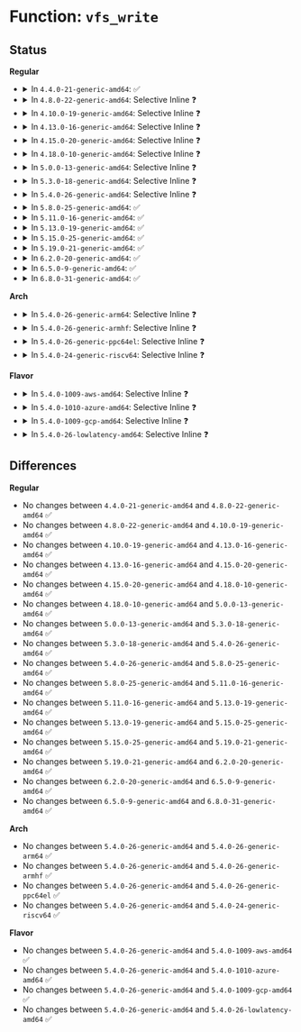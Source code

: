 # Function: <code>vfs_write</code>

## Status
<b>Regular</b>
<ul>
<li>
<details>
<summary>In <code>4.4.0-21-generic-amd64</code>: ✅</summary>

```c
ssize_t vfs_write(struct file * file, const char * buf, size_t count, loff_t * pos)
```

```json
{
  "name": "vfs_write",
  "collision_type": "Unique Global",
  "inline_type": "No",
  "funcs": [
    {
      "addr": 18446744071580993568,
      "name": "vfs_write",
      "external": true,
      "loc": "fs/read_write.c:547",
      "file": "fs/read_write.c",
      "inline": "seen, unknown",
      "caller_inline": [],
      "caller_func": [
        "kernel/sysctl_binary.c:bin_string",
        "fs/read_write.c:SyS_write",
        "fs/read_write.c:SyS_pwrite64",
        "fs/splice.c:kernel_write",
        "drivers/tty/tty_io.c:redirected_tty_write"
      ]
    }
  ],
  "symbols": [
    {
      "addr": 18446744071580993568,
      "name": "vfs_write",
      "section": ".text",
      "bind": "STB_GLOBAL",
      "size": 409
    }
  ]
}
```
</details>
</li>
<li>
<details>
<summary>In <code>4.8.0-22-generic-amd64</code>: Selective Inline ❓</summary>

```c
ssize_t vfs_write(struct file * file, const char * buf, size_t count, loff_t * pos)
```

```json
{
  "name": "vfs_write",
  "collision_type": "Unique Global",
  "inline_type": "Selective",
  "funcs": [
    {
      "addr": 18446744071581150272,
      "name": "vfs_write",
      "external": true,
      "loc": "fs/read_write.c:568",
      "file": "fs/read_write.c",
      "inline": "not declared, inlined",
      "caller_inline": [],
      "caller_func": [
        "kernel/sysctl_binary.c:bin_string",
        "fs/read_write.c:SyS_pwrite64",
        "fs/read_write.c:SyS_write",
        "fs/splice.c:kernel_write",
        "drivers/tty/tty_io.c:redirected_tty_write"
      ]
    }
  ],
  "symbols": [
    {
      "addr": 18446744071581150272,
      "name": "vfs_write",
      "section": ".text",
      "bind": "STB_GLOBAL",
      "size": 404
    }
  ]
}
```
</details>
</li>
<li>
<details>
<summary>In <code>4.10.0-19-generic-amd64</code>: Selective Inline ❓</summary>

```c
ssize_t vfs_write(struct file * file, const char * buf, size_t count, loff_t * pos)
```

```json
{
  "name": "vfs_write",
  "collision_type": "Unique Global",
  "inline_type": "Selective",
  "funcs": [
    {
      "addr": 18446744071581226944,
      "name": "vfs_write",
      "external": true,
      "loc": "fs/read_write.c:568",
      "file": "fs/read_write.c",
      "inline": "not declared, inlined",
      "caller_inline": [],
      "caller_func": [
        "kernel/sysctl_binary.c:bin_string",
        "fs/read_write.c:SyS_pwrite64",
        "fs/read_write.c:SyS_write",
        "fs/splice.c:kernel_write",
        "drivers/tty/tty_io.c:redirected_tty_write"
      ]
    }
  ],
  "symbols": [
    {
      "addr": 18446744071581226944,
      "name": "vfs_write",
      "section": ".text",
      "bind": "STB_GLOBAL",
      "size": 404
    }
  ]
}
```
</details>
</li>
<li>
<details>
<summary>In <code>4.13.0-16-generic-amd64</code>: Selective Inline ❓</summary>

```c
ssize_t vfs_write(struct file * file, const char * buf, size_t count, loff_t * pos)
```

```json
{
  "name": "vfs_write",
  "collision_type": "Unique Global",
  "inline_type": "Selective",
  "funcs": [
    {
      "addr": 18446744071581273136,
      "name": "vfs_write",
      "external": true,
      "loc": "fs/read_write.c:526",
      "file": "fs/read_write.c",
      "inline": "not declared, inlined",
      "caller_inline": [],
      "caller_func": [
        "kernel/sysctl_binary.c:bin_string",
        "fs/read_write.c:SyS_pwrite64",
        "fs/read_write.c:SyS_write",
        "fs/splice.c:kernel_write",
        "drivers/tty/tty_io.c:redirected_tty_write"
      ]
    }
  ],
  "symbols": [
    {
      "addr": 18446744071581273136,
      "name": "vfs_write",
      "section": ".text",
      "bind": "STB_GLOBAL",
      "size": 408
    }
  ]
}
```
</details>
</li>
<li>
<details>
<summary>In <code>4.15.0-20-generic-amd64</code>: Selective Inline ❓</summary>

```c
ssize_t vfs_write(struct file * file, const char * buf, size_t count, loff_t * pos)
```

```json
{
  "name": "vfs_write",
  "collision_type": "Unique Global",
  "inline_type": "Selective",
  "funcs": [
    {
      "addr": 18446744071581417184,
      "name": "vfs_write",
      "external": true,
      "loc": "fs/read_write.c:553",
      "file": "fs/read_write.c",
      "inline": "not declared, inlined",
      "caller_inline": [],
      "caller_func": [
        "kernel/sysctl_binary.c:bin_string",
        "fs/read_write.c:SyS_pwrite64",
        "fs/read_write.c:SyS_write",
        "fs/read_write.c:kernel_write",
        "drivers/tty/tty_io.c:redirected_tty_write"
      ]
    }
  ],
  "symbols": [
    {
      "addr": 18446744071581417184,
      "name": "vfs_write",
      "section": ".text",
      "bind": "STB_GLOBAL",
      "size": 408
    }
  ]
}
```
</details>
</li>
<li>
<details>
<summary>In <code>4.18.0-10-generic-amd64</code>: Selective Inline ❓</summary>

```c
ssize_t vfs_write(struct file * file, const char * buf, size_t count, loff_t * pos)
```

```json
{
  "name": "vfs_write",
  "collision_type": "Unique Global",
  "inline_type": "Selective",
  "funcs": [
    {
      "addr": 18446744071581576256,
      "name": "vfs_write",
      "external": true,
      "loc": "fs/read_write.c:558",
      "file": "fs/read_write.c",
      "inline": "not declared, inlined",
      "caller_inline": [],
      "caller_func": [
        "fs/read_write.c:ksys_pwrite64",
        "fs/read_write.c:ksys_write",
        "fs/read_write.c:kernel_write",
        "drivers/tty/tty_io.c:redirected_tty_write"
      ]
    }
  ],
  "symbols": [
    {
      "addr": 18446744071581576256,
      "name": "vfs_write",
      "section": ".text",
      "bind": "STB_GLOBAL",
      "size": 421
    }
  ]
}
```
</details>
</li>
<li>
<details>
<summary>In <code>5.0.0-13-generic-amd64</code>: Selective Inline ❓</summary>

```c
ssize_t vfs_write(struct file * file, const char * buf, size_t count, loff_t * pos)
```

```json
{
  "name": "vfs_write",
  "collision_type": "Unique Global",
  "inline_type": "Selective",
  "funcs": [
    {
      "addr": 18446744071581662016,
      "name": "vfs_write",
      "external": true,
      "loc": "fs/read_write.c:558",
      "file": "fs/read_write.c",
      "inline": "not declared, inlined",
      "caller_inline": [],
      "caller_func": [
        "fs/read_write.c:ksys_pwrite64",
        "fs/read_write.c:ksys_write",
        "fs/read_write.c:kernel_write",
        "drivers/tty/tty_io.c:redirected_tty_write"
      ]
    }
  ],
  "symbols": [
    {
      "addr": 18446744071581662016,
      "name": "vfs_write",
      "section": ".text",
      "bind": "STB_GLOBAL",
      "size": 426
    }
  ]
}
```
</details>
</li>
<li>
<details>
<summary>In <code>5.3.0-18-generic-amd64</code>: Selective Inline ❓</summary>

```c
ssize_t vfs_write(struct file * file, const char * buf, size_t count, loff_t * pos)
```

```json
{
  "name": "vfs_write",
  "collision_type": "Unique Global",
  "inline_type": "Selective",
  "funcs": [
    {
      "addr": 18446744071581770176,
      "name": "vfs_write",
      "external": true,
      "loc": "fs/read_write.c:567",
      "file": "fs/read_write.c",
      "inline": "not declared, inlined",
      "caller_inline": [],
      "caller_func": [
        "fs/read_write.c:ksys_pwrite64",
        "fs/read_write.c:ksys_write",
        "fs/read_write.c:ksys_write",
        "fs/read_write.c:kernel_write",
        "drivers/tty/tty_io.c:redirected_tty_write"
      ]
    }
  ],
  "symbols": [
    {
      "addr": 18446744071581770176,
      "name": "vfs_write",
      "section": ".text",
      "bind": "STB_GLOBAL",
      "size": 409
    }
  ]
}
```
</details>
</li>
<li>
<details>
<summary>In <code>5.4.0-26-generic-amd64</code>: Selective Inline ❓</summary>

```c
ssize_t vfs_write(struct file * file, const char * buf, size_t count, loff_t * pos)
```

```json
{
  "name": "vfs_write",
  "collision_type": "Unique Global",
  "inline_type": "Selective",
  "funcs": [
    {
      "addr": 18446744071581842400,
      "name": "vfs_write",
      "external": true,
      "loc": "fs/read_write.c:567",
      "file": "fs/read_write.c",
      "inline": "not declared, inlined",
      "caller_inline": [],
      "caller_func": [
        "fs/read_write.c:ksys_pwrite64",
        "fs/read_write.c:ksys_write",
        "fs/read_write.c:ksys_write",
        "fs/read_write.c:kernel_write",
        "drivers/tty/tty_io.c:redirected_tty_write"
      ]
    }
  ],
  "symbols": [
    {
      "addr": 18446744071581842400,
      "name": "vfs_write",
      "section": ".text",
      "bind": "STB_GLOBAL",
      "size": 409
    }
  ]
}
```
</details>
</li>
<li>
<details>
<summary>In <code>5.8.0-25-generic-amd64</code>: ✅</summary>

```c
ssize_t vfs_write(struct file * file, const char * buf, size_t count, loff_t * pos)
```

```json
{
  "name": "vfs_write",
  "collision_type": "Unique Global",
  "inline_type": "No",
  "funcs": [
    {
      "addr": 18446744071582066064,
      "name": "vfs_write",
      "external": true,
      "loc": "fs/read_write.c:591",
      "file": "fs/read_write.c",
      "inline": "seen, unknown",
      "caller_inline": [],
      "caller_func": [
        "fs/read_write.c:__ia32_sys_pwrite64",
        "fs/read_write.c:__x64_sys_pwrite64",
        "fs/read_write.c:ksys_write",
        "fs/read_write.c:ksys_write",
        "drivers/tty/tty_io.c:redirected_tty_write"
      ]
    }
  ],
  "symbols": [
    {
      "addr": 18446744071582066064,
      "name": "vfs_write",
      "section": ".text",
      "bind": "STB_GLOBAL",
      "size": 497
    }
  ]
}
```
</details>
</li>
<li>
<details>
<summary>In <code>5.11.0-16-generic-amd64</code>: ✅</summary>

```c
ssize_t vfs_write(struct file * file, const char * buf, size_t count, loff_t * pos)
```

```json
{
  "name": "vfs_write",
  "collision_type": "Unique Global",
  "inline_type": "No",
  "funcs": [
    {
      "addr": 18446744071582112704,
      "name": "vfs_write",
      "external": true,
      "loc": "fs/read_write.c:586",
      "file": "fs/read_write.c",
      "inline": "seen, unknown",
      "caller_inline": [],
      "caller_func": [
        "fs/read_write.c:__ia32_sys_pwrite64",
        "fs/read_write.c:__x64_sys_pwrite64",
        "fs/read_write.c:ksys_write",
        "fs/read_write.c:ksys_write"
      ]
    }
  ],
  "symbols": [
    {
      "addr": 18446744071582112704,
      "name": "vfs_write",
      "section": ".text",
      "bind": "STB_GLOBAL",
      "size": 624
    }
  ]
}
```
</details>
</li>
<li>
<details>
<summary>In <code>5.13.0-19-generic-amd64</code>: ✅</summary>

```c
ssize_t vfs_write(struct file * file, const char * buf, size_t count, loff_t * pos)
```

```json
{
  "name": "vfs_write",
  "collision_type": "Unique Global",
  "inline_type": "No",
  "funcs": [
    {
      "addr": 18446744071582146400,
      "name": "vfs_write",
      "external": true,
      "loc": "fs/read_write.c:585",
      "file": "fs/read_write.c",
      "inline": "seen, unknown",
      "caller_inline": [],
      "caller_func": [
        "fs/read_write.c:__ia32_sys_pwrite64",
        "fs/read_write.c:__x64_sys_pwrite64",
        "fs/read_write.c:ksys_write",
        "fs/read_write.c:ksys_write"
      ]
    }
  ],
  "symbols": [
    {
      "addr": 18446744071582146400,
      "name": "vfs_write",
      "section": ".text",
      "bind": "STB_GLOBAL",
      "size": 588
    }
  ]
}
```
</details>
</li>
<li>
<details>
<summary>In <code>5.15.0-25-generic-amd64</code>: ✅</summary>

```c
ssize_t vfs_write(struct file * file, const char * buf, size_t count, loff_t * pos)
```

```json
{
  "name": "vfs_write",
  "collision_type": "Unique Global",
  "inline_type": "No",
  "funcs": [
    {
      "addr": 18446744071582454288,
      "name": "vfs_write",
      "external": true,
      "loc": "fs/read_write.c:575",
      "file": "fs/read_write.c",
      "inline": "seen, unknown",
      "caller_inline": [],
      "caller_func": [
        "fs/read_write.c:__ia32_sys_pwrite64",
        "fs/read_write.c:__x64_sys_pwrite64",
        "fs/read_write.c:ksys_write",
        "fs/read_write.c:ksys_write"
      ]
    }
  ],
  "symbols": [
    {
      "addr": 18446744071582454288,
      "name": "vfs_write",
      "section": ".text",
      "bind": "STB_GLOBAL",
      "size": 604
    }
  ]
}
```
</details>
</li>
<li>
<details>
<summary>In <code>5.19.0-21-generic-amd64</code>: ✅</summary>

```c
ssize_t vfs_write(struct file * file, const char * buf, size_t count, loff_t * pos)
```

```json
{
  "name": "vfs_write",
  "collision_type": "Unique Global",
  "inline_type": "No",
  "funcs": [
    {
      "addr": 18446744071582982656,
      "name": "vfs_write",
      "external": true,
      "loc": "fs/read_write.c:571",
      "file": "fs/read_write.c",
      "inline": "seen, unknown",
      "caller_inline": [],
      "caller_func": [
        "fs/read_write.c:__ia32_sys_pwrite64",
        "fs/read_write.c:__x64_sys_pwrite64",
        "fs/read_write.c:ksys_write",
        "fs/read_write.c:ksys_write"
      ]
    }
  ],
  "symbols": [
    {
      "addr": 18446744071582982656,
      "name": "vfs_write",
      "section": ".text",
      "bind": "STB_GLOBAL",
      "size": 654
    }
  ]
}
```
</details>
</li>
<li>
<details>
<summary>In <code>6.2.0-20-generic-amd64</code>: ✅</summary>

```c
ssize_t vfs_write(struct file * file, const char * buf, size_t count, loff_t * pos)
```

```json
{
  "name": "vfs_write",
  "collision_type": "Unique Global",
  "inline_type": "No",
  "funcs": [
    {
      "addr": 18446744071583542304,
      "name": "vfs_write",
      "external": true,
      "loc": "fs/read_write.c:564",
      "file": "fs/read_write.c",
      "inline": "seen, unknown",
      "caller_inline": [],
      "caller_func": [
        "fs/read_write.c:__ia32_sys_pwrite64",
        "fs/read_write.c:__x64_sys_pwrite64",
        "fs/read_write.c:ksys_write",
        "fs/read_write.c:ksys_write"
      ]
    }
  ],
  "symbols": [
    {
      "addr": 18446744071583542304,
      "name": "vfs_write",
      "section": ".text",
      "bind": "STB_GLOBAL",
      "size": 1028
    }
  ]
}
```
</details>
</li>
<li>
<details>
<summary>In <code>6.5.0-9-generic-amd64</code>: ✅</summary>

```c
ssize_t vfs_write(struct file * file, const char * buf, size_t count, loff_t * pos)
```

```json
{
  "name": "vfs_write",
  "collision_type": "Unique Global",
  "inline_type": "No",
  "funcs": [
    {
      "addr": 18446744071583758208,
      "name": "vfs_write",
      "external": true,
      "loc": "fs/read_write.c:564",
      "file": "fs/read_write.c",
      "inline": "seen, unknown",
      "caller_inline": [],
      "caller_func": [
        "fs/read_write.c:__ia32_sys_pwrite64",
        "fs/read_write.c:__x64_sys_pwrite64",
        "fs/read_write.c:ksys_write",
        "fs/read_write.c:ksys_write"
      ]
    }
  ],
  "symbols": [
    {
      "addr": 18446744071583758208,
      "name": "vfs_write",
      "section": ".text",
      "bind": "STB_GLOBAL",
      "size": 1077
    }
  ]
}
```
</details>
</li>
<li>
<details>
<summary>In <code>6.8.0-31-generic-amd64</code>: ✅</summary>

```c
ssize_t vfs_write(struct file * file, const char * buf, size_t count, loff_t * pos)
```

```json
{
  "name": "vfs_write",
  "collision_type": "Unique Global",
  "inline_type": "No",
  "funcs": [
    {
      "addr": 18446744071583960832,
      "name": "vfs_write",
      "external": true,
      "loc": "fs/read_write.c:570",
      "file": "fs/read_write.c",
      "inline": "seen, unknown",
      "caller_inline": [],
      "caller_func": [
        "fs/read_write.c:__ia32_sys_pwrite64",
        "fs/read_write.c:__x64_sys_pwrite64",
        "fs/read_write.c:ksys_write",
        "fs/read_write.c:ksys_write"
      ]
    }
  ],
  "symbols": [
    {
      "addr": 18446744071583960832,
      "name": "vfs_write",
      "section": ".text",
      "bind": "STB_GLOBAL",
      "size": 1142
    }
  ]
}
```
</details>
</li>
</ul>
<b>Arch</b>
<ul>
<li>
<details>
<summary>In <code>5.4.0-26-generic-arm64</code>: Selective Inline ❓</summary>

```c
ssize_t vfs_write(struct file * file, const char * buf, size_t count, loff_t * pos)
```

```json
{
  "name": "vfs_write",
  "collision_type": "Unique Global",
  "inline_type": "Selective",
  "funcs": [
    {
      "addr": 18446603336493307272,
      "name": "vfs_write",
      "external": true,
      "loc": "fs/read_write.c:567",
      "file": "fs/read_write.c",
      "inline": "not declared, inlined",
      "caller_inline": [],
      "caller_func": [
        "fs/read_write.c:ksys_pwrite64",
        "fs/read_write.c:ksys_write",
        "fs/read_write.c:ksys_write",
        "fs/read_write.c:kernel_write",
        "drivers/tty/tty_io.c:redirected_tty_write"
      ]
    }
  ],
  "symbols": [
    {
      "addr": 18446603336493307272,
      "name": "vfs_write",
      "section": ".text",
      "bind": "STB_GLOBAL",
      "size": 452
    }
  ]
}
```
</details>
</li>
<li>
<details>
<summary>In <code>5.4.0-26-generic-armhf</code>: Selective Inline ❓</summary>

```c
ssize_t vfs_write(struct file * file, const char * buf, size_t count, loff_t * pos)
```

```json
{
  "name": "vfs_write",
  "collision_type": "Unique Global",
  "inline_type": "Selective",
  "funcs": [
    {
      "addr": 3226910124,
      "name": "vfs_write",
      "external": true,
      "loc": "fs/read_write.c:567",
      "file": "fs/read_write.c",
      "inline": "not declared, inlined",
      "caller_inline": [],
      "caller_func": [
        "fs/read_write.c:ksys_pwrite64",
        "fs/read_write.c:ksys_write",
        "fs/read_write.c:ksys_write",
        "fs/read_write.c:kernel_write",
        "drivers/tty/tty_io.c:redirected_tty_write"
      ]
    }
  ],
  "symbols": [
    {
      "addr": 3226910124,
      "name": "vfs_write",
      "section": ".text",
      "bind": "STB_GLOBAL",
      "size": 456
    }
  ]
}
```
</details>
</li>
<li>
<details>
<summary>In <code>5.4.0-26-generic-ppc64el</code>: Selective Inline ❓</summary>

```c
ssize_t vfs_write(struct file * file, const char * buf, size_t count, loff_t * pos)
```

```json
{
  "name": "vfs_write",
  "collision_type": "Unique Global",
  "inline_type": "Selective",
  "funcs": [
    {
      "addr": 13835058055286847744,
      "name": "vfs_write",
      "external": true,
      "loc": "fs/read_write.c:567",
      "file": "fs/read_write.c",
      "inline": "not declared, inlined",
      "caller_inline": [],
      "caller_func": [
        "fs/read_write.c:ksys_pwrite64",
        "fs/read_write.c:ksys_write",
        "fs/read_write.c:ksys_write",
        "fs/read_write.c:kernel_write",
        "drivers/tty/tty_io.c:redirected_tty_write"
      ]
    }
  ],
  "symbols": [
    {
      "addr": 13835058055286847744,
      "name": "vfs_write",
      "section": ".text",
      "bind": "STB_GLOBAL",
      "size": 664
    }
  ]
}
```
</details>
</li>
<li>
<details>
<summary>In <code>5.4.0-24-generic-riscv64</code>: Selective Inline ❓</summary>

```c
ssize_t vfs_write(struct file * file, const char * buf, size_t count, loff_t * pos)
```

```json
{
  "name": "vfs_write",
  "collision_type": "Unique Global",
  "inline_type": "Selective",
  "funcs": [
    {
      "addr": 18446743936273049070,
      "name": "vfs_write",
      "external": true,
      "loc": "fs/read_write.c:567",
      "file": "fs/read_write.c",
      "inline": "not declared, inlined",
      "caller_inline": [],
      "caller_func": [
        "fs/read_write.c:ksys_pwrite64",
        "fs/read_write.c:ksys_write",
        "fs/read_write.c:ksys_write",
        "fs/read_write.c:kernel_write",
        "drivers/tty/tty_io.c:redirected_tty_write"
      ]
    }
  ],
  "symbols": [
    {
      "addr": 18446743936273049070,
      "name": "vfs_write",
      "section": ".text",
      "bind": "STB_GLOBAL",
      "size": 354
    }
  ]
}
```
</details>
</li>
</ul>
<b>Flavor</b>
<ul>
<li>
<details>
<summary>In <code>5.4.0-1009-aws-amd64</code>: Selective Inline ❓</summary>

```c
ssize_t vfs_write(struct file * file, const char * buf, size_t count, loff_t * pos)
```

```json
{
  "name": "vfs_write",
  "collision_type": "Unique Global",
  "inline_type": "Selective",
  "funcs": [
    {
      "addr": 18446744071581811136,
      "name": "vfs_write",
      "external": true,
      "loc": "fs/read_write.c:567",
      "file": "fs/read_write.c",
      "inline": "not declared, inlined",
      "caller_inline": [],
      "caller_func": [
        "kernel/sysctl_binary.c:bin_string",
        "fs/read_write.c:ksys_pwrite64",
        "fs/read_write.c:ksys_write",
        "fs/read_write.c:ksys_write",
        "fs/read_write.c:kernel_write",
        "drivers/tty/tty_io.c:redirected_tty_write"
      ]
    }
  ],
  "symbols": [
    {
      "addr": 18446744071581811136,
      "name": "vfs_write",
      "section": ".text",
      "bind": "STB_GLOBAL",
      "size": 409
    }
  ]
}
```
</details>
</li>
<li>
<details>
<summary>In <code>5.4.0-1010-azure-amd64</code>: Selective Inline ❓</summary>

```c
ssize_t vfs_write(struct file * file, const char * buf, size_t count, loff_t * pos)
```

```json
{
  "name": "vfs_write",
  "collision_type": "Unique Global",
  "inline_type": "Selective",
  "funcs": [
    {
      "addr": 18446744071581748800,
      "name": "vfs_write",
      "external": true,
      "loc": "fs/read_write.c:567",
      "file": "fs/read_write.c",
      "inline": "not declared, inlined",
      "caller_inline": [],
      "caller_func": [
        "kernel/sysctl_binary.c:bin_string",
        "fs/read_write.c:ksys_pwrite64",
        "fs/read_write.c:ksys_write",
        "fs/read_write.c:ksys_write",
        "fs/read_write.c:kernel_write",
        "drivers/tty/tty_io.c:redirected_tty_write"
      ]
    }
  ],
  "symbols": [
    {
      "addr": 18446744071581748800,
      "name": "vfs_write",
      "section": ".text",
      "bind": "STB_GLOBAL",
      "size": 409
    }
  ]
}
```
</details>
</li>
<li>
<details>
<summary>In <code>5.4.0-1009-gcp-amd64</code>: Selective Inline ❓</summary>

```c
ssize_t vfs_write(struct file * file, const char * buf, size_t count, loff_t * pos)
```

```json
{
  "name": "vfs_write",
  "collision_type": "Unique Global",
  "inline_type": "Selective",
  "funcs": [
    {
      "addr": 18446744071581802448,
      "name": "vfs_write",
      "external": true,
      "loc": "fs/read_write.c:567",
      "file": "fs/read_write.c",
      "inline": "not declared, inlined",
      "caller_inline": [],
      "caller_func": [
        "fs/read_write.c:ksys_pwrite64",
        "fs/read_write.c:ksys_write",
        "fs/read_write.c:ksys_write",
        "fs/read_write.c:kernel_write",
        "drivers/tty/tty_io.c:redirected_tty_write"
      ]
    }
  ],
  "symbols": [
    {
      "addr": 18446744071581802448,
      "name": "vfs_write",
      "section": ".text",
      "bind": "STB_GLOBAL",
      "size": 409
    }
  ]
}
```
</details>
</li>
<li>
<details>
<summary>In <code>5.4.0-26-lowlatency-amd64</code>: Selective Inline ❓</summary>

```c
ssize_t vfs_write(struct file * file, const char * buf, size_t count, loff_t * pos)
```

```json
{
  "name": "vfs_write",
  "collision_type": "Unique Global",
  "inline_type": "Selective",
  "funcs": [
    {
      "addr": 18446744071581871664,
      "name": "vfs_write",
      "external": true,
      "loc": "fs/read_write.c:567",
      "file": "fs/read_write.c",
      "inline": "not declared, inlined",
      "caller_inline": [],
      "caller_func": [
        "fs/read_write.c:ksys_pwrite64",
        "fs/read_write.c:ksys_write",
        "fs/read_write.c:ksys_write",
        "fs/read_write.c:kernel_write",
        "drivers/tty/tty_io.c:redirected_tty_write"
      ]
    }
  ],
  "symbols": [
    {
      "addr": 18446744071581871664,
      "name": "vfs_write",
      "section": ".text",
      "bind": "STB_GLOBAL",
      "size": 409
    }
  ]
}
```
</details>
</li>
</ul>

## Differences
<b>Regular</b>
<ul>
<li>
No changes between <code>4.4.0-21-generic-amd64</code> and <code>4.8.0-22-generic-amd64</code> ✅
</li>
<li>
No changes between <code>4.8.0-22-generic-amd64</code> and <code>4.10.0-19-generic-amd64</code> ✅
</li>
<li>
No changes between <code>4.10.0-19-generic-amd64</code> and <code>4.13.0-16-generic-amd64</code> ✅
</li>
<li>
No changes between <code>4.13.0-16-generic-amd64</code> and <code>4.15.0-20-generic-amd64</code> ✅
</li>
<li>
No changes between <code>4.15.0-20-generic-amd64</code> and <code>4.18.0-10-generic-amd64</code> ✅
</li>
<li>
No changes between <code>4.18.0-10-generic-amd64</code> and <code>5.0.0-13-generic-amd64</code> ✅
</li>
<li>
No changes between <code>5.0.0-13-generic-amd64</code> and <code>5.3.0-18-generic-amd64</code> ✅
</li>
<li>
No changes between <code>5.3.0-18-generic-amd64</code> and <code>5.4.0-26-generic-amd64</code> ✅
</li>
<li>
No changes between <code>5.4.0-26-generic-amd64</code> and <code>5.8.0-25-generic-amd64</code> ✅
</li>
<li>
No changes between <code>5.8.0-25-generic-amd64</code> and <code>5.11.0-16-generic-amd64</code> ✅
</li>
<li>
No changes between <code>5.11.0-16-generic-amd64</code> and <code>5.13.0-19-generic-amd64</code> ✅
</li>
<li>
No changes between <code>5.13.0-19-generic-amd64</code> and <code>5.15.0-25-generic-amd64</code> ✅
</li>
<li>
No changes between <code>5.15.0-25-generic-amd64</code> and <code>5.19.0-21-generic-amd64</code> ✅
</li>
<li>
No changes between <code>5.19.0-21-generic-amd64</code> and <code>6.2.0-20-generic-amd64</code> ✅
</li>
<li>
No changes between <code>6.2.0-20-generic-amd64</code> and <code>6.5.0-9-generic-amd64</code> ✅
</li>
<li>
No changes between <code>6.5.0-9-generic-amd64</code> and <code>6.8.0-31-generic-amd64</code> ✅
</li>
</ul>
<b>Arch</b>
<ul>
<li>
No changes between <code>5.4.0-26-generic-amd64</code> and <code>5.4.0-26-generic-arm64</code> ✅
</li>
<li>
No changes between <code>5.4.0-26-generic-amd64</code> and <code>5.4.0-26-generic-armhf</code> ✅
</li>
<li>
No changes between <code>5.4.0-26-generic-amd64</code> and <code>5.4.0-26-generic-ppc64el</code> ✅
</li>
<li>
No changes between <code>5.4.0-26-generic-amd64</code> and <code>5.4.0-24-generic-riscv64</code> ✅
</li>
</ul>
<b>Flavor</b>
<ul>
<li>
No changes between <code>5.4.0-26-generic-amd64</code> and <code>5.4.0-1009-aws-amd64</code> ✅
</li>
<li>
No changes between <code>5.4.0-26-generic-amd64</code> and <code>5.4.0-1010-azure-amd64</code> ✅
</li>
<li>
No changes between <code>5.4.0-26-generic-amd64</code> and <code>5.4.0-1009-gcp-amd64</code> ✅
</li>
<li>
No changes between <code>5.4.0-26-generic-amd64</code> and <code>5.4.0-26-lowlatency-amd64</code> ✅
</li>
</ul>
